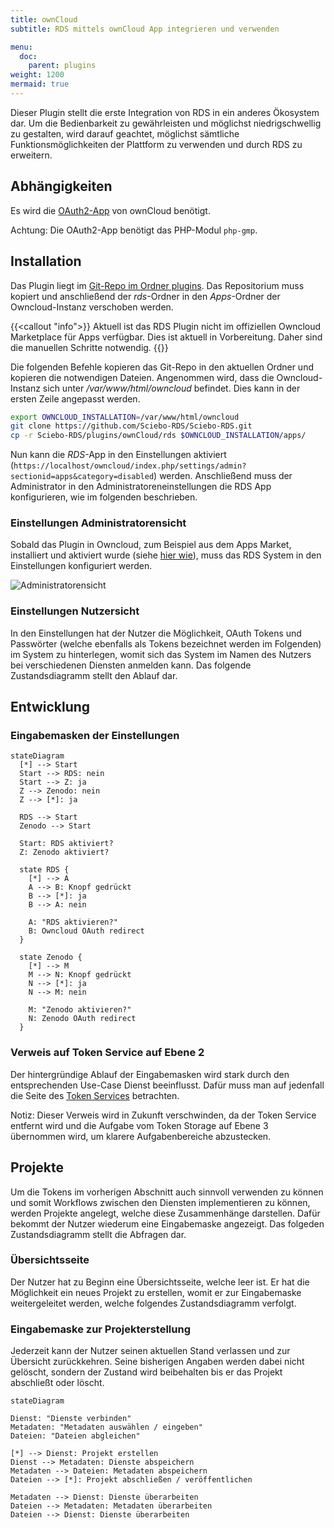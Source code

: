 ```yaml
---
title: ownCloud
subtitle: RDS mittels ownCloud App integrieren und verwenden

menu:
  doc:
    parent: plugins
weight: 1200
mermaid: true
---
```


Dieser Plugin stellt die erste Integration von RDS in ein anderes Ökosystem dar. Um die Bedienbarkeit zu gewährleisten und möglichst niedrigschwellig zu gestalten, wird darauf geachtet, möglichst sämtliche Funktionsmöglichkeiten der Plattform zu verwenden und durch RDS zu erweitern.

## Abhängigkeiten

Es wird die [OAuth2-App](https://marketplace.owncloud.com/apps/oauth2) von ownCloud benötigt.

Achtung: Die OAuth2-App benötigt das PHP-Modul `php-gmp`.

## Installation

Das Plugin liegt im [Git-Repo im Ordner plugins](https://github.com/Sciebo-RDS/Sciebo-RDS/tree/master/plugins/ownCloud). Das Repositorium muss kopiert und anschließend der *rds*-Ordner in den *Apps*-Ordner der Owncloud-Instanz verschoben werden.

{{<callout "info">}}
Aktuell ist das RDS Plugin nicht im offiziellen Owncloud Marketplace für Apps verfügbar. Dies ist aktuell in Vorbereitung. Daher sind die manuellen Schritte notwendig.
{{</callout>}}

Die folgenden Befehle kopieren das Git-Repo in den aktuellen Ordner und kopieren die notwendigen Dateien. Angenommen wird, dass die Owncloud-Instanz sich unter */var/www/html/owncloud* befindet. Dies kann in der ersten Zeile angepasst werden.

```bash
export OWNCLOUD_INSTALLATION=/var/www/html/owncloud
git clone https://github.com/Sciebo-RDS/Sciebo-RDS.git
cp -r Sciebo-RDS/plugins/ownCloud/rds $OWNCLOUD_INSTALLATION/apps/
```

Nun kann die *RDS*-App in den Einstellungen aktiviert (`https://localhost/owncloud/index.php/settings/admin?sectionid=apps&category=disabled`) werden. Anschließend muss der Administrator in den Administratoreneinstellungen die RDS App konfigurieren, wie im folgenden beschrieben.

### Einstellungen Administratorensicht

Sobald das Plugin in Owncloud, zum Beispiel aus dem Apps Market, installiert und aktiviert wurde (siehe [hier wie](https://doc.owncloud.com/server/admin_manual/installation/apps_management_installation.html)), muss das RDS System in den Einstellungen konfiguriert werden.

![Administratorensicht](/images/oc-plugin-view-admin.png)

### Einstellungen Nutzersicht

In den Einstellungen hat der Nutzer die Möglichkeit, OAuth Tokens und Passwörter (welche ebenfalls als Tokens bezeichnet werden im Folgenden) im System zu hinterlegen, womit sich das System im Namen des Nutzers bei verschiedenen Diensten anmelden kann. Das folgende Zustandsdiagramm stellt den Ablauf dar.

## Entwicklung

### Eingabemasken der Einstellungen

```mermaid
stateDiagram
  [*] --> Start
  Start --> RDS: nein
  Start --> Z: ja
  Z --> Zenodo: nein
  Z --> [*]: ja

  RDS --> Start
  Zenodo --> Start

  Start: RDS aktiviert?
  Z: Zenodo aktiviert?

  state RDS {
    [*] --> A
    A --> B: Knopf gedrückt
    B --> [*]: ja
    B --> A: nein

    A: "RDS aktivieren?"
    B: Owncloud OAuth redirect
  }

  state Zenodo {
    [*] --> M
    M --> N: Knopf gedrückt
    N --> [*]: ja
    N --> M: nein

    M: "Zenodo aktivieren?"
    N: Zenodo OAuth redirect
  }
```

### Verweis auf Token Service auf Ebene 2

Der hintergründige Ablauf der Eingabemasken wird stark durch den entsprechenden Use-Case Dienst beeinflusst. Dafür muss man auf jedenfall die Seite des [Token Services](/de/doc/impl/use-cases/port-service/#kommunikation-mit-den-plugins) betrachten.

Notiz: Dieser Verweis wird in Zukunft verschwinden, da der Token Service entfernt wird und die Aufgabe vom Token Storage auf Ebene 3 übernommen wird, um klarere Aufgabenbereiche abzustecken.

## Projekte

Um die Tokens im vorherigen Abschnitt auch sinnvoll verwenden zu können und somit Workflows zwischen den Diensten implementieren zu können, werden Projekte angelegt, welche diese Zusammenhänge darstellen. Dafür bekommt der Nutzer wiederum eine Eingabemaske angezeigt. Das folgeden Zustandsdiagramm stellt die Abfragen dar.

### Übersichtsseite

Der Nutzer hat zu Beginn eine Übersichtsseite, welche leer ist. Er hat die Möglichkeit ein neues Projekt zu erstellen, womit er zur Eingabemaske weitergeleitet werden, welche folgendes Zustandsdiagramm verfolgt.

### Eingabemaske zur Projekterstellung

Jederzeit kann der Nutzer seinen aktuellen Stand verlassen und zur Übersicht zurückkehren. Seine bisherigen Angaben werden dabei nicht gelöscht, sondern der Zustand wird beibehalten bis er das Projekt abschließt oder löscht.

```mermaid
stateDiagram

Dienst: "Dienste verbinden"
Metadaten: "Metadaten auswählen / eingeben"
Dateien: "Dateien abgleichen"

[*] --> Dienst: Projekt erstellen
Dienst --> Metadaten: Dienste abspeichern
Metadaten --> Dateien: Metadaten abspeichern
Dateien --> [*]: Projekt abschließen / veröffentlichen

Metadaten --> Dienst: Dienste überarbeiten
Dateien --> Metadaten: Metadaten überarbeiten
Dateien --> Dienst: Dienste überarbeiten

```
